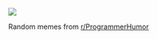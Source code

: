 ![](https://preview.redd.it/lww2yomjwkpd1.png?width=640&crop=smart&auto=webp&s=e6051fb50add9718fb724c36d887ccc1df14c163)

 Random memes from [r/ProgrammerHumor](https://www.reddit.com/r/ProgrammerHumor/)
